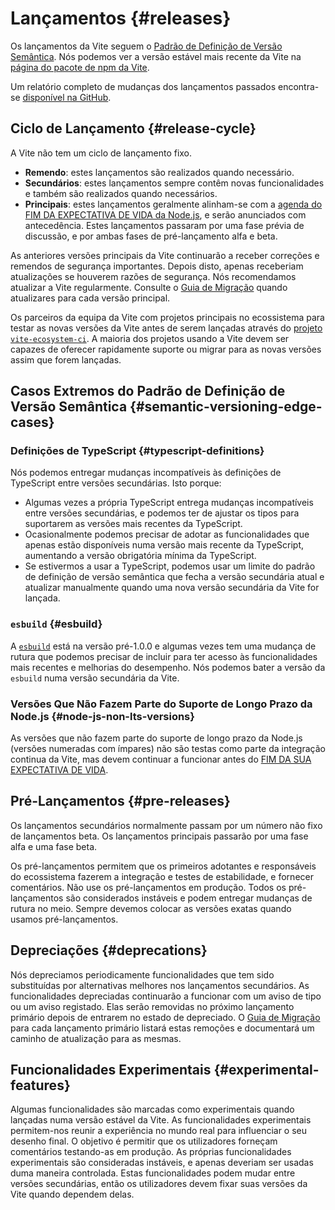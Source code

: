 # Lançamentos {#releases}

Os lançamentos da Vite seguem o [Padrão de Definição de Versão Semântica](https://semver.org/). Nós podemos ver a versão estável mais recente da Vite na [página do pacote de npm da Vite](https://www.npmjs.com/package/vite).

Um relatório completo de mudanças dos lançamentos passados encontra-se [disponível na GitHub](https://github.com/vitejs/vite/blob/main/packages/vite/CHANGELOG.md).

## Ciclo de Lançamento {#release-cycle}

A Vite não tem um ciclo de lançamento fixo.

- **Remendo**: estes lançamentos são realizados quando necessário.
- **Secundários**: estes lançamentos sempre contêm novas funcionalidades e também são realizados quando necessários.
- **Principais**: estes lançamentos geralmente alinham-se com a [agenda do FIM DA EXPECTATIVA DE VIDA da Node.js](https://endoflife.date/nodejs), e serão anunciados com antecedência. Estes lançamentos passaram por uma fase prévia de discussão, e por ambas fases de pré-lançamento alfa e beta.

As anteriores versões principais da Vite continuarão a receber correções e remendos de segurança importantes. Depois disto, apenas receberiam atualizações se houverem razões de segurança. Nós recomendamos atualizar a Vite regularmente. Consulte o [Guia de Migração](/guide/migration) quando atualizares para cada versão principal.

Os parceiros da equipa da Vite com projetos principais no ecossistema para testar as novas versões da Vite antes de serem lançadas através do [projeto `vite-ecosystem-ci`](https://github.com/vitejs/vite-ecosystem-ci). A maioria dos projetos usando a Vite devem ser capazes de oferecer rapidamente suporte ou migrar para as novas versões assim que forem lançadas.

## Casos Extremos do Padrão de Definição de Versão Semântica {#semantic-versioning-edge-cases}

### Definições de TypeScript {#typescript-definitions}

Nós podemos entregar mudanças incompatíveis às definições de TypeScript entre versões secundárias. Isto porque:

- Algumas vezes a própria TypeScript entrega mudanças incompatíveis entre versões secundárias, e podemos ter de ajustar os tipos para suportarem as versões mais recentes da TypeScript.
- Ocasionalmente podemos precisar de adotar as funcionalidades que apenas estão disponíveis numa versão mais recente da TypeScript, aumentando a versão obrigatória mínima da TypeScript.
- Se estivermos a usar a TypeScript, podemos usar um limite do padrão de definição de versão semântica que fecha a versão secundária atual e atualizar manualmente quando uma nova versão secundária da Vite for lançada.

### `esbuild` {#esbuild}

A [`esbuild`](https://esbuild.github.io/) está na versão pré-1.0.0 e algumas vezes tem uma mudança de rutura que podemos precisar de incluir para ter acesso às funcionalidades mais recentes e melhorias do desempenho. Nós podemos bater a versão da `esbuild` numa versão secundária da Vite.

### Versões Que Não Fazem Parte do Suporte de Longo Prazo da Node.js {#node-js-non-lts-versions}

As versões que não fazem parte do suporte de longo prazo da Node.js (versões numeradas com ímpares) não são testas como parte da integração continua da Vite, mas devem continuar a funcionar antes do [FIM DA SUA EXPECTATIVA DE VIDA](https://endoflife.date/nodejs).

## Pré-Lançamentos {#pre-releases}

Os lançamentos secundários normalmente passam por um número não fixo de lançamentos beta. Os lançamentos principais passarão por uma fase alfa e uma fase beta.

Os pré-lançamentos permitem que os primeiros adotantes e responsáveis do ecossistema fazerem a integração e testes de estabilidade, e fornecer comentários. Não use os pré-lançamentos em produção. Todos os pré-lançamentos são considerados instáveis e podem entregar mudanças de rutura no meio. Sempre devemos colocar as versões exatas quando usamos pré-lançamentos.

## Depreciações {#deprecations}

Nós depreciamos periodicamente funcionalidades que tem sido substituídas por alternativas melhores nos lançamentos secundários. As funcionalidades depreciadas continuarão a funcionar com um aviso de tipo ou um aviso registado. Elas serão removidas no próximo lançamento primário depois de entrarem no estado de depreciado. O [Guia de Migração](/guide/migration) para cada lançamento primário listará estas remoções e documentará um caminho de atualização para as mesmas.

## Funcionalidades Experimentais {#experimental-features}

Algumas funcionalidades são marcadas como experimentais quando lançadas numa versão estável da Vite. As funcionalidades experimentais permitem-nos reunir a experiência no mundo real para influenciar o seu desenho final. O objetivo é permitir que os utilizadores forneçam comentários testando-as em produção. As próprias funcionalidades experimentais são consideradas instáveis, e apenas deveriam ser usadas duma maneira controlada. Estas funcionalidades podem mudar entre versões secundárias, então os utilizadores devem fixar suas versões da Vite quando dependem delas.
